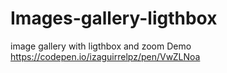 # Images-gallery-ligthbox
image gallery with ligthbox and zoom
Demo https://codepen.io/izaguirrelpz/pen/VwZLNoa
